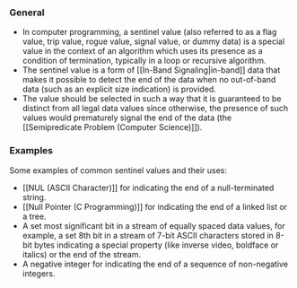 ### General
- In computer programming, a sentinel value (also referred to as a flag value, trip value, rogue value, signal value, or dummy data) is a special value in the context of an algorithm which uses its presence as a condition of termination, typically in a loop or recursive algorithm.
- The sentinel value is a form of [[In-Band Signaling|in-band]] data that makes it possible to detect the end of the data when no out-of-band data (such as an explicit size indication) is provided.
- The value should be selected in such a way that it is guaranteed to be distinct from all legal data values since otherwise, the presence of such values would prematurely signal the end of the data (the [[Semipredicate Problem (Computer Science)]]).
### Examples
Some examples of common sentinel values and their uses:

- [[NUL (ASCII Character)]] for indicating the end of a null-terminated string.
- [[Null Pointer (C Programming)]] for indicating the end of a linked list or a tree.
- A set most significant bit in a stream of equally spaced data values, for example, a set 8th bit in a stream of 7-bit ASCII characters stored in 8-bit bytes indicating a special property (like inverse video, boldface or italics) or the end of the stream.
- A negative integer for indicating the end of a sequence of non-negative integers.